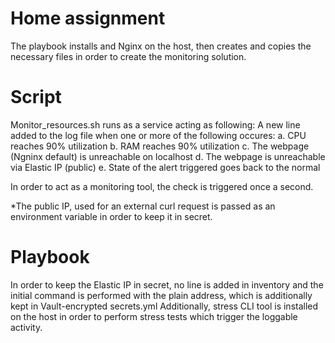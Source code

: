 # Home assignment 

The playbook installs and Nginx on the host, then creates and copies the necessary files in order to create the monitoring solution.

# Script

Monitor_resources.sh runs as a service acting as following: 
    A new line added to the log file when one or more of the following occures:
    a. CPU reaches 90% utilization
    b. RAM reaches 90% utilization
    c. The webpage (Ngninx default) is unreachable on localhost
    d. The webpage is unreachable via Elastic IP (public)
    e. State of the alert triggered goes back to the normal

In order to act as a monitoring tool, the check is triggered once a second.

*The public IP, used for an external curl request is passed as an environment variable in order to keep it in secret.

# Playbook

In order to keep the Elastic IP in secret, no line is added in inventory and the initial command is performed with the plain address, which is additionally kept in Vault-encrypted secrets.yml
Additionally, stress CLI tool is installed on the host in order to perform stress tests which trigger the loggable activity.